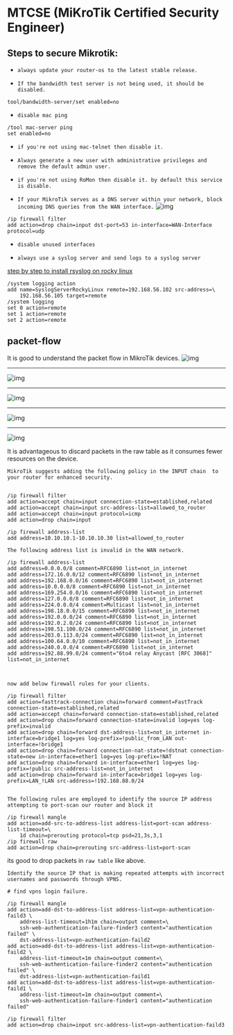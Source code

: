 # MTCSE (MiKroTik Certified Security Engineer)

## Steps to secure Mikrotik:

* `always update your router-os to the latest stable release.`


* `If the bandwidth test server is not being used, it should be disabled.`
```
tool/bandwidth-server/set enabled=no
```

* `disable mac ping `
```
/tool mac-server ping
set enabled=no
```

* `if you're not using mac-telnet then disable it.`


* `Always generate a new user with administrative privileges and remove the default admin user.`


* `if you're not using RoMon then disable it. by default this service is disable.`


* `If your MikroTik serves as a DNS server within your network, block incoming DNS queries from the WAN interface.`
![img](img/1.PNG)

```
/ip firewall filter
add action=drop chain=input dst-port=53 in-interface=WAN-Interface protocol=udp

```

* `disable unused interfaces`

* `always use a syslog server and send logs to a syslog server`


[step by step to install rsyslog on rocky linux](https://linuxhint.com/setup-syslog-rocky-linux-9/)

```
/system logging action
add name=SyslogServerRockyLinux remote=192.168.56.102 src-address=\
    192.168.56.105 target=remote
/system logging
set 0 action=remote
set 1 action=remote
set 2 action=remote

```

## packet-flow
It is good to understand the packet flow in MikroTik devices.
![img](img/packetflow-digram.PNG)
------------- ---------- 
![img](img/Bridging.jpg)
-------------- ----------
![img](img/MPLS.jpg)
-------------- ----------
![img](img/Routing.jpg)


-------------- -----------
![img](img/chains.png)

It is advantageous to discard packets in the raw table as it consumes fewer resources on the device.


`MikroTik suggests adding the following policy in the INPUT chain  to your router for enhanced security.`
```

/ip firewall filter
add action=accept chain=input connection-state=established,related
add action=accept chain=input src-address-list=allowed_to_router
add action=accept chain=input protocol=icmp
add action=drop chain=input

/ip firewall address-list
add address=10.10.10.1-10.10.10.30 list=allowed_to_router

```

`The following address list is invalid in the WAN network.`

```
/ip firewall address-list
add address=0.0.0.0/8 comment=RFC6890 list=not_in_internet
add address=172.16.0.0/12 comment=RFC6890 list=not_in_internet
add address=192.168.0.0/16 comment=RFC6890 list=not_in_internet
add address=10.0.0.0/8 comment=RFC6890 list=not_in_internet
add address=169.254.0.0/16 comment=RFC6890 list=not_in_internet
add address=127.0.0.0/8 comment=RFC6890 list=not_in_internet
add address=224.0.0.0/4 comment=Multicast list=not_in_internet
add address=198.18.0.0/15 comment=RFC6890 list=not_in_internet
add address=192.0.0.0/24 comment=RFC6890 list=not_in_internet
add address=192.0.2.0/24 comment=RFC6890 list=not_in_internet
add address=198.51.100.0/24 comment=RFC6890 list=not_in_internet
add address=203.0.113.0/24 comment=RFC6890 list=not_in_internet
add address=100.64.0.0/10 comment=RFC6890 list=not_in_internet
add address=240.0.0.0/4 comment=RFC6890 list=not_in_internet
add address=192.88.99.0/24 comment="6to4 relay Anycast [RFC 3068]" list=not_in_internet



```

`now add below firewall rules for your clients.`
```
/ip firewall filter
add action=fasttrack-connection chain=forward comment=FastTrack connection-state=established,related
add action=accept chain=forward connection-state=established,related
add action=drop chain=forward connection-state=invalid log=yes log-prefix=invalid
add action=drop chain=forward dst-address-list=not_in_internet in-interface=bridge1 log=yes log-prefix=!public_from_LAN out-interface=!bridge1
add action=drop chain=forward connection-nat-state=!dstnat connection-state=new in-interface=ether1 log=yes log-prefix=!NAT
add action=drop chain=forward in-interface=ether1 log=yes log-prefix=!public src-address-list=not_in_internet
add action=drop chain=forward in-interface=bridge1 log=yes log-prefix=LAN_!LAN src-address=!192.168.88.0/24


```



`The following rules are employed to identify the source IP address attempting to port-scan our router and block it`
```
/ip firewall mangle
add action=add-src-to-address-list address-list=port-scan address-list-timeout=\
    1d chain=prerouting protocol=tcp psd=21,3s,3,1
/ip firewall raw
add action=drop chain=prerouting src-address-list=port-scan

```
its good to drop packets in `raw table` like above.


`Identify the source IP that is making repeated attempts with incorrect usernames and passwords through VPNS.`

```
# find vpns login failure.

/ip firewall mangle
add action=add-dst-to-address-list address-list=vpn-authentication-faild3 \
    address-list-timeout=1h1m chain=output comment=\
    ssh-web-authentication-failure-finder3 content="authentication failed" \
    dst-address-list=vpn-authentication-faild2
add action=add-dst-to-address-list address-list=vpn-authentication-faild2 \
    address-list-timeout=1m chain=output comment=\
    ssh-web-authentication-failure-finder2 content="authentication failed" \
    dst-address-list=vpn-authentication-faild1
add action=add-dst-to-address-list address-list=vpn-authentication-faild1 \
    address-list-timeout=1m chain=output comment=\
    ssh-web-authentication-failure-finder1 content="authentication failed"

/ip firewall filter
add action=drop chain=input src-address-list=vpn-authentication-faild3


```